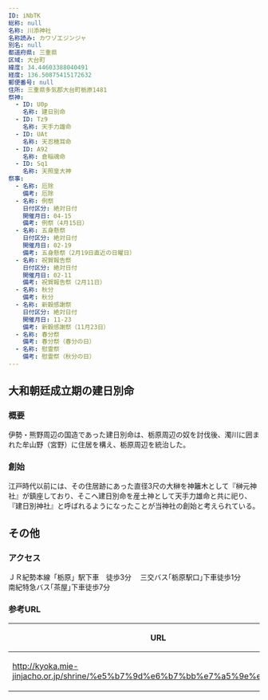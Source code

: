 ```yaml
---
ID: iNbTK
総称: null
名称: 川添神社
名称読み: カワゾエジンジャ
別名: null
都道府県: 三重県
区域: 大台町
緯度: 34.44603388040491
経度: 136.50875415172632
郵便番号: null
住所: 三重県多気郡大台町栃原1481
祭神:
  - ID: U0p
    名称: 建日別命
  - ID: Tz9
    名称: 天手力雄命
  - ID: UAt
    名称: 天忍穂耳命
  - ID: A92
    名称: 倉稲魂命
  - ID: Sq1
    名称: 天照皇大神
祭事:
  - 名称: 厄除
    備考: 厄除
  - 名称: 例祭
    日付区分: 絶対日付
    開催月日: 04-15
    備考: 例祭（4月15日）
  - 名称: 五身懸祭
    日付区分: 絶対日付
    開催月日: 02-19
    備考: 五身懸祭（2月19日直近の日曜日）
  - 名称: 祝賀報告祭
    日付区分: 絶対日付
    開催月日: 02-11
    備考: 祝賀報告祭（2月11日）
  - 名称: 秋分
    備考: 秋分
  - 名称: 新穀感謝祭
    日付区分: 絶対日付
    開催月日: 11-23
    備考: 新穀感謝祭（11月23日）
  - 名称: 春分祭
    備考: 春分祭（春分の日）
  - 名称: 慰霊祭
    備考: 慰霊祭（秋分の日）
---
```


## 大和朝廷成立期の建日別命

### 概要

伊勢・熊野周辺の国造であった建日別命は、栃原周辺の奴を討伐後、濁川に囲まれた牟山野（宮野）に住居を構え、栃原周辺を統治した。

### 創始

江戸時代以前には、その住居跡にあった直径3尺の大榊を神籬木として『榊元神社』が鎮座しており、そこへ建日別命を産土神として天手力雄命と共に祀り、『建日別神社』と呼ばれるようになったことが当神社の創始と考えられている。

## その他

### アクセス

ＪＲ紀勢本線「栃原」駅下車　徒歩3分 　三交バス｢栃原駅口｣下車徒歩1分　　南紀特急バス｢茶屋｣下車徒歩7分

### 参考URL

| URL                                                                          | 説明   |
| ---------------------------------------------------------------------------- | ------ |
| http://kyoka.mie-jinjacho.or.jp/shrine/%e5%b7%9d%e6%b7%bb%e7%a5%9e%e7%a4%be/ | 神社庁 |
